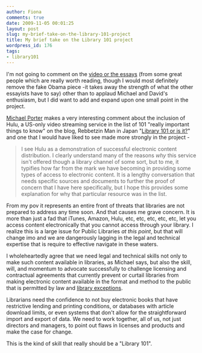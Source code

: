 ```yaml
---
author: Fiona
comments: true
date: 2009-11-05 00:01:25
layout: post
slug: my-brief-take-on-the-library-101-project
title: My brief take on the Library 101 project
wordpress_id: 176
tags:
- library101
---
```


I'm not going to comment on the [video or the essays](http://www.libraryman.com/library101/) (from some great people which are really worth reading, though I would most definitely remove the fake Obama piece -it takes away the strength of what the other essayists have to say) other than to applaud Michael and David's enthusiasm, but I did want to add and expand upon one small point in the project.

[Michael Porter](http://www.libraryman.com) makes a very interesting comment about the inclusion of Hulu, a US-only video streaming service in the list of 101 "really important things to know" on the blog, Rebbetzin Man in Japan "[Library 101 or is it?](http://dancherubin.blogspot.com/2009/11/library-101-or-is-it.html)" and one that I would have liked to see made more strongly in the project -


> I see Hulu as a demonstration of successful electronic content distribution. I clearly understand many of the reasons *why* this service isn't offered though a library channel of some sort, but to me, it typifies how far from the mark we have becoming in providing some types of access to electronic content. It is a lengthy conversation that needs specific sources and documents to further the proof of concern that I have here specifically, but I hope this provides some explanation for why that particular resource was in the list.

From my pov it represents an entire front of threats that libraries are not prepared to address any time soon. And that causes me grave concern. It is more than just a fad that iTunes, Amazon, Hulu, etc, etc, etc, etc, etc, let you access content electronically that you cannot access through your library. I realize this is a large issue for Public Libraries *at this point*, but that will change imo and we are dangerously lagging in the legal and technical expertise that is require to effective navigate in these waters.


I wholeheartedly agree that we need legal and technical skills not only to make such content available in libraries, as Michael says, but also the skill, will, and momentum to advocate successfully to challenge licensing and contractual agreements that currently prevent or curtail libraries from making electronic content available in the format and method to the public that is permitted by law and [library exceptions](http://www.ifla.org/en/publications/statement-of-principles-on-copyright-exceptions-and-limitations-for-libraries-and-archi).

Librarians need the confidence to not buy electronic books that have restrictive lending and printing conditions, or databases with article download limits, or even systems that don't allow for the straightforward import and export of data. We need to work together, all of us, not just directors and managers, to point out flaws in licenses and products and make the case for change.

This is the kind of skill that really should be a "Library 101".

